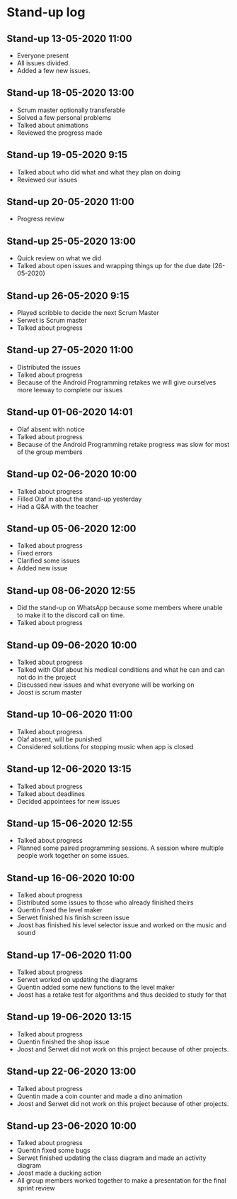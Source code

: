 # Stand-up log

## Stand-up 13-05-2020 11:00
- Everyone present
- All issues divided.
- Added a few new issues.

## Stand-up 18-05-2020 13:00
- Scrum master optionally transferable
- Solved a few personal problems
- Talked about animations
- Reviewed the progress made

## Stand-up 19-05-2020 9:15
- Talked about who did what and what they plan on doing
- Reviewed our issues

## Stand-up 20-05-2020 11:00
- Progress review

## Stand-up 25-05-2020 13:00
- Quick review on what we did
- Talked about open issues and wrapping things up for the due date (26-05-2020)

## Stand-up 26-05-2020 9:15
- Played scribble to decide the next Scrum Master
- Serwet is Scrum master
- Talked about progress

## Stand-up 27-05-2020 11:00
- Distributed the issues
- Talked about progress
- Because of the Android Programming retakes we will give ourselves more leeway to complete our issues

## Stand-up 01-06-2020 14:01
- Olaf absent with notice
- Talked about progress
- Because of the Android Programming retake progress was slow for most of the group members

## Stand-up 02-06-2020 10:00
- Talked about progress
- Filled Olaf in about the stand-up yesterday
- Had a Q&A with the teacher

## Stand-up 05-06-2020 12:00
- Talked about progress
- Fixed errors
- Clarified some issues
- Added new issue

## Stand-up 08-06-2020 12:55
- Did the stand-up on WhatsApp because some members where unable to make it to the discord call on time.
- Talked about progress

## Stand-up 09-06-2020 10:00
- Talked about progress
- Talked with Olaf about his medical conditions and what he can and can not do in the project
- Discussed new issues and what everyone will be working on
- Joost is scrum master

## Stand-up 10-06-2020 11:00
- Talked about progress
- Olaf absent, will be punished
- Considered solutions for stopping music when app is closed

## Stand-up 12-06-2020 13:15
- Talked about progress
- Talked about deadlines
- Decided appointees for new issues

## Stand-up 15-06-2020 12:55
- Talked about progress
- Planned some paired programming sessions. A session where multiple people work together on some issues.

## Stand-up 16-06-2020 10:00
- Talked about progress
- Distributed some issues to those who already finished theirs
- Quentin fixed the level maker
- Serwet finished his finish screen issue
- Joost has finished his level selector issue and worked on the music and sound

## Stand-up 17-06-2020 11:00
- Talked about progress
- Serwet worked on updating the diagrams
- Quentin added some new functions to the level maker
- Joost has a retake test for algorithms and thus decided to study for that

## Stand-up 19-06-2020 13:15
- Talked about progress
- Quentin finished the shop issue
- Joost and Serwet did not work on this project because of other projects.

## Stand-up 22-06-2020 13:00
- Talked about progress
- Quentin made a coin counter and made a dino animation
- Joost and Serwet did not work on this project because of other projects.

## Stand-up 23-06-2020 10:00
- Talked about progress
- Quentin fixed some bugs
- Serwet finished updating the class diagram and made an activity diagram
- Joost made a ducking action
- All group members worked together to make a presentation for the final sprint review